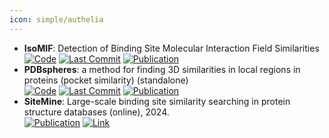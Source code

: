 ```yaml
---
icon: simple/authelia
---
```


- **IsoMIF**: Detection of Binding Site Molecular Interaction Field Similarities  
		[![Code](https://img.shields.io/github/stars/NRGlab/IsoMif?style=for-the-badge&logo=github)](https://github.com/NRGlab/IsoMif) [![Last Commit](https://img.shields.io/github/last-commit/NRGlab/IsoMif?style=for-the-badge&logo=github)](https://github.com/NRGlab/IsoMif) [![Publication](https://img.shields.io/badge/Publication-Citations:42-blue?style=for-the-badge&logo=bookstack)](https://doi.org/10.1021/acs.jcim.5b00333) 
- **PDBspheres**: a method for finding 3D similarities in local regions in proteins (pocket similarity) (standalone)  
		[![Code](https://img.shields.io/github/stars/LLNL/PDBspheres?style=for-the-badge&logo=github)](https://github.com/LLNL/PDBspheres) [![Last Commit](https://img.shields.io/github/last-commit/LLNL/PDBspheres?style=for-the-badge&logo=github)](https://github.com/LLNL/PDBspheres) [![Publication](https://img.shields.io/badge/Publication-Citations:7-blue?style=for-the-badge&logo=bookstack)](https://doi.org/10.1093/nargab/lqac078) 
- **SiteMine**: Large-scale binding site similarity searching in protein structure databases (online), 2024.  
	[![Publication](https://img.shields.io/badge/Publication-Citations:4-blue?style=for-the-badge&logo=bookstack)](https://doi.org/10.1002/ardp.202300661) [![Link](https://img.shields.io/badge/Link-offline-red?style=for-the-badge&logo=xamarin&logoColor=red)](https://uhh.de/naomi) 
